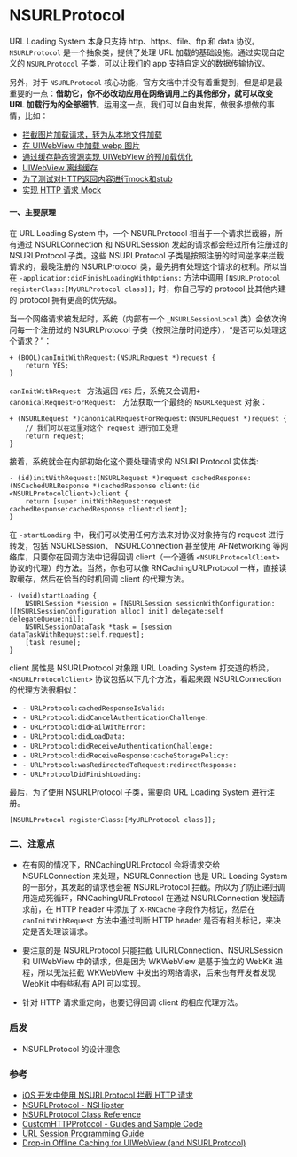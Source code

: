 # NSURLProtocol

URL Loading System 本身只支持 http、https、file、ftp 和 data 协议。`NSURLProtocol` 是一个抽象类，提供了处理 URL 加载的基础设施。通过实现自定义的 `NSURLProtocol` 子类，可以让我们的 app 支持自定义的数据传输协议。

另外，对于 `NSURLProtocol` 核心功能，官方文档中并没有着重提到，但是却是最重要的一点：**借助它，你不必改动应用在网络调用上的其他部分，就可以改变 URL 加载行为的全部细节**。运用这一点，我们可以自由发挥，做很多想做的事情，比如：

- [拦截图片加载请求，转为从本地文件加载](http://stackoverflow.com/questions/5572258/ios-webview-remote-html-with-local-image-files)
- [在 UIWebView 中加载 webp 图片](https://github.com/cysp/STWebPDecoder)
- [通过缓存静态资源实现 UIWebView 的预加载优化](https://github.com/ShannonChenCHN/iOSLevelingUp/issues/55#issuecomment-300365305)
- [UIWebView 离线缓存](https://github.com/rnapier/RNCachingURLProtocol)
- [为了测试对HTTP返回内容进行mock和stub](https://draveness.me/%5Bhttps://github.com/AliSoftware/OHHTTPStubs%5D)
- [实现 HTTP 请求 Mock](https://github.com/Flipboard/FLEX/tree/master/Classes/Network)


#### 一、主要原理

在 URL Loading System 中，一个 NSURLProtocol 相当于一个请求拦截器，所有通过 NSURLConnection 和 NSURLSession 发起的请求都会经过所有注册过的 NSURLProtocol 子类。这些 NSURLProtocol 子类是按照注册的时间逆序来拦截请求的，最晚注册的 NSURLProtocol 类，最先拥有处理这个请求的权利。所以当在 `-application:didFinishLoadingWithOptions:` 方法中调用 `[NSURLProtocol registerClass:[MyURLProtocol class]];` 时，你自己写的 protocol 比其他内建的 protocol 拥有更高的优先级。

当一个网络请求被发起时，系统（内部有一个 `_NSURLSessionLocal` 类）会依次询问每一个注册过的 NSURLProtocol 子类（按照注册时间逆序），“是否可以处理这个请求？”：

```
+ (BOOL)canInitWithRequest:(NSURLRequest *)request {
	return YES;
}
```

`canInitWithRequest ` 方法返回 `YES` 后，系统又会调用`+ canonicalRequestForRequest: ` 方法获取一个最终的 `NSURLRequest` 对象：

```
+ (NSURLRequest *)canonicalRequestForRequest:(NSURLRequest *)request {
	// 我们可以在这里对这个 request 进行加工处理
	return request;
}
```

接着，系统就会在内部初始化这个要处理请求的 NSURLProtocol 实体类:

```
- (id)initWithRequest:(NSURLRequest *)request cachedResponse:(NSCachedURLResponse *)cachedResponse client:(id <NSURLProtocolClient>)client {
	return [super initWithRequest:request cachedResponse:cachedResponse client:client];
}
```

在 `-startLoading` 中，我们可以使用任何方法来对协议对象持有的 request 进行转发，包括 NSURLSession、 NSURLConnection 甚至使用 AFNetworking 等网络库，只要你在回调方法中记得回调 client（一个遵循 `<NSURLProtocolClient>` 协议的代理）的方法。当然，你也可以像 RNCachingURLProtocol 一样，直接读取缓存，然后在恰当的时机回调 client 的代理方法。

```
- (void)startLoading {
	NSURLSession *session = [NSURLSession sessionWithConfiguration:[[NSURLSessionConfiguration alloc] init] delegate:self delegateQueue:nil];
	NSURLSessionDataTask *task = [session dataTaskWithRequest:self.request];
	[task resume];
}
```

client 属性是 NSURLProtocol 对象跟 URL Loading System 打交道的桥梁，`<NSURLProtocolClient>` 协议包括以下几个方法，看起来跟 NSURLConnection 的代理方法很相似：

- `- URLProtocol:cachedResponseIsValid:`
- `- URLProtocol:didCancelAuthenticationChallenge:`
- `- URLProtocol:didFailWithError:`
- `- URLProtocol:didLoadData:`
- `- URLProtocol:didReceiveAuthenticationChallenge:`
- `- URLProtocol:didReceiveResponse:cacheStoragePolicy:`
- `- URLProtocol:wasRedirectedToRequest:redirectResponse:`
- `- URLProtocolDidFinishLoading:`

最后，为了使用 NSURLProtocol 子类，需要向 URL Loading System 进行注册。

```
[NSURLProtocol registerClass:[MyURLProtocol class]];
```


### 二、注意点

- 在有网的情况下，RNCachingURLProtocol 会将请求交给 NSURLConnection 来处理，NSURLConnection 也是 URL Loading System 的一部分，其发起的请求也会被 NSURLProtocol 拦截。所以为了防止递归调用造成死循环，RNCachingURLProtocol 在通过 NSURLConnection 发起请求前，在 HTTP header 中添加了 `X-RNCache` 字段作为标记，然后在 `canInitWithRequest` 方法中通过判断 HTTP header 是否有相关标记，来决定是否处理该请求。


- 要注意的是 NSURLProtocol 只能拦截 UIURLConnection、NSURLSession 和 UIWebView 中的请求，但是因为 WKWebView 是基于独立的 WebKit 进程，所以无法拦截 WKWebView 中发出的网络请求，后来也有开发者发现 WebKit 中有些私有 API 可以实现。

- 针对 HTTP 请求重定向，也要记得回调 client 的相应代理方法。


### 启发

- NSURLProtocol 的设计理念


### 参考
- [iOS 开发中使用 NSURLProtocol 拦截 HTTP 请求](https://draveness.me/intercept)
- [NSURLProtocol - NSHipster](http://nshipster.cn/nsurlprotocol/)
- [NSURLProtocol Class Reference](https://developer.apple.com/documentation/foundation/nsurlprotocol)
- [CustomHTTPProtocol - Guides and Sample Code](https://developer.apple.com/library/content/samplecode/CustomHTTPProtocol/Introduction/Intro.html)
- [URL Session Programming Guide](https://developer.apple.com/library/content/documentation/Cocoa/Conceptual/URLLoadingSystem/CookiesandCustomProtocols/CookiesandCustomProtocols.html#//apple_ref/doc/uid/10000165i-CH10-SW3)
- [Drop-in Offline Caching for UIWebView (and NSURLProtocol)](http://robnapier.net/offline-uiwebview-nsurlprotocol)